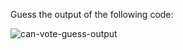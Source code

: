Guess the output of the following code:

![can-vote-guess-output](https://user-images.githubusercontent.com/55441302/228821106-16ff2ad0-c2b4-4957-bf92-e3fce4f29540.png)
